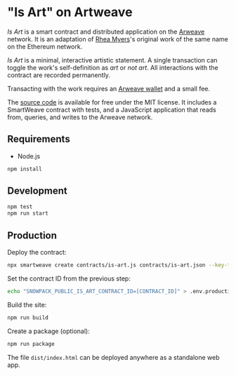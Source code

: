 # "Is Art" on Artweave

*Is Art* is a smart contract and distributed application on the
[Arweave] network. It is an adaptation of [Rhea Myers]'s original work
of the same name on the Ethereum network.

*Is Art* is a minimal, interactive artistic statement. A single
transaction can toggle the work's self-definition as *art* or *not
art*. All interactions with the contract are recorded permanently.

Transacting with the work requires an [Arweave wallet] and a small fee.

The [source code] is available for free under the MIT license. It includes
a SmartWeave contract with tests, and a JavaScript application that
reads from, queries, and writes to the Arweave network.

## Requirements

* Node.js

```sh
npm install
```

## Development

```sh
npm test
npm run start
```

## Production

Deploy the contract:

```sh
npx smartweave create contracts/is-art.js contracts/is-art.json --key-file [YOUR KEYFILE]
```

Set the contract ID from the previous step:

```sh
echo "SNOWPACK_PUBLIC_IS_ART_CONTRACT_ID=[CONTRACT_ID]" > .env.production
```

Build the site:

```sh
npm run build
```

Create a package (optional):

```sh
npm run package
```

The file `dist/index.html` can be deployed anywhere as a standalone web app.

[Arweave]: https://www.arweave.org/
[Arweave wallet]: https://faucet.arweave.net/
[Rhea Myers]: https://rhea.art/
[source code]: https://github.com/christopheradams/is-art-weave
